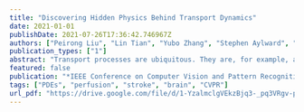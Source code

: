 ```yaml
---
title: "Discovering Hidden Physics Behind Transport Dynamics"
date: 2021-01-01
publishDate: 2021-07-26T17:36:42.746967Z
authors: ["Peirong Liu", "Lin Tian", "Yubo Zhang", "Stephen Aylward", "Yueh Lee", "Marc Niethammer"]
publication_types: ["1"]
abstract: "Transport processes are ubiquitous. They are, for example, at the heart of optical flow approaches; or of perfusion imaging, where blood transport is assessed, most commonly by injecting a tracer. An advection-diffusion equation is widely used to describe these transport phenomena. Our goal is estimating the underlying physics of advection-diffusion equations, expressed as velocity and diffusion tensor fields. We propose a learning framework (YETI) building on an auto-encoder structure between 2D and 3D image time-series, which incorporates the advection-diffusion model. To help with identifiability, we develop an advection-diffusion simulator which allows pre-training of our model by supervised learning using the velocity and diffusion tensor fields. Instead of directly learning these velocity and diffusion tensor fields, we introduce representations that assure incompressible flow and symmetric positive semi-definite diffusion fields and demonstrate the additional benefits of these representations on improving estimation accuracy. We further use transfer learning to apply YETI on a public brain magnetic resonance (MR) perfusion dataset of stroke patients and show its ability to successfully distinguish stroke lesions from normal brain regions via the estimated velocity and diffusion tensor fields."
featured: false
publication: "*IEEE Conference on Computer Vision and Pattern Recognition, CVPR 2021*"
tags: ["PDEs", "perfusion", "stroke", "brain", "CVPR"]
url_pdf: "https://drive.google.com/file/d/1-YzalmclgVEkzBjq3-_pq3VRgv-pKTf-"
---
```


